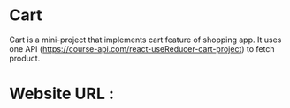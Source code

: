 # Cart
Cart is a mini-project that implements cart feature of shopping app.
It uses one API (https://course-api.com/react-useReducer-cart-project) to fetch product.

# Website URL :
